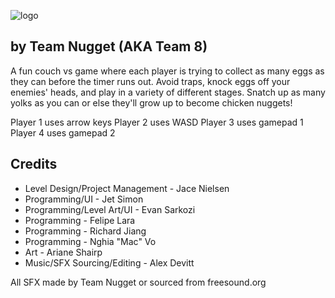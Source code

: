 ![logo](https://i.imgur.com/ui5GOrO.png)
## by Team Nugget (AKA Team 8)

A fun couch vs game where each player is trying to collect as many eggs as they can before the timer runs out. Avoid traps, knock eggs off your enemies' heads, and play in a variety of different stages. Snatch up as many yolks as you can or else they'll grow up to become chicken nuggets!

Player 1 uses arrow keys
Player 2 uses WASD
Player 3 uses gamepad 1
Player 4 uses gamepad 2

## Credits

* Level Design/Project Management - Jace Nielsen
* Programming/UI - Jet Simon
* Programming/Level Art/UI - Evan Sarkozi
* Programming - Felipe Lara
* Programming - Richard Jiang
* Programming - Nghia "Mac" Vo
* Art - Ariane Shairp
* Music/SFX Sourcing/Editing - Alex Devitt


All SFX made by Team Nugget or sourced from freesound.org
